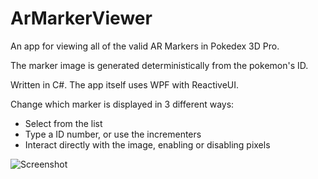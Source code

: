 # ArMarkerViewer

An app for viewing all of the valid AR Markers in Pokedex 3D Pro. 

The marker image is generated deterministically from the pokemon's ID.

Written in C#. The app itself uses WPF with ReactiveUI.

Change which marker is displayed in 3 different ways:
- Select from the list
- Type a ID number, or use the incrementers
- Interact directly with the image, enabling or disabling pixels


![Screenshot](https://i.imgur.com/tUs5WNf.png)
